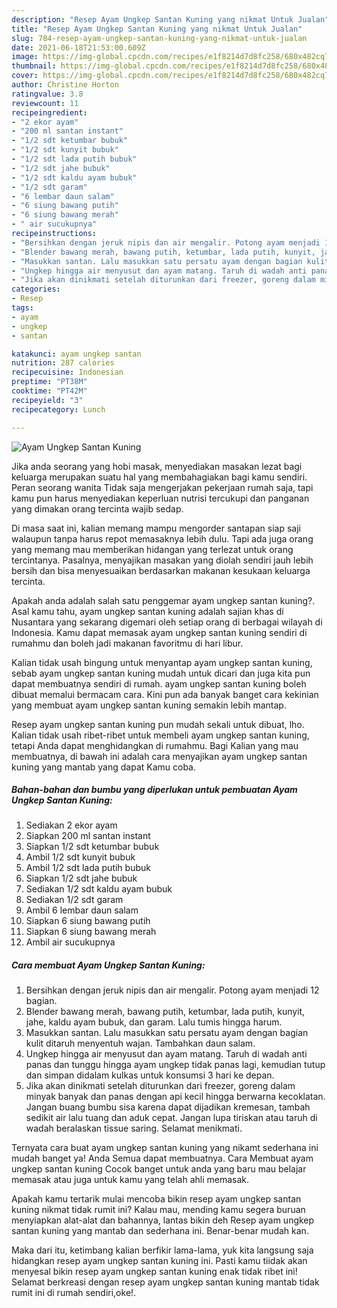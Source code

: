 ```yaml
---
description: "Resep Ayam Ungkep Santan Kuning yang nikmat Untuk Jualan"
title: "Resep Ayam Ungkep Santan Kuning yang nikmat Untuk Jualan"
slug: 784-resep-ayam-ungkep-santan-kuning-yang-nikmat-untuk-jualan
date: 2021-06-18T21:53:00.609Z
image: https://img-global.cpcdn.com/recipes/e1f8214d7d8fc258/680x482cq70/ayam-ungkep-santan-kuning-foto-resep-utama.jpg
thumbnail: https://img-global.cpcdn.com/recipes/e1f8214d7d8fc258/680x482cq70/ayam-ungkep-santan-kuning-foto-resep-utama.jpg
cover: https://img-global.cpcdn.com/recipes/e1f8214d7d8fc258/680x482cq70/ayam-ungkep-santan-kuning-foto-resep-utama.jpg
author: Christine Horton
ratingvalue: 3.8
reviewcount: 11
recipeingredient:
- "2 ekor ayam"
- "200 ml santan instant"
- "1/2 sdt ketumbar bubuk"
- "1/2 sdt kunyit bubuk"
- "1/2 sdt lada putih bubuk"
- "1/2 sdt jahe bubuk"
- "1/2 sdt kaldu ayam bubuk"
- "1/2 sdt garam"
- "6 lembar daun salam"
- "6 siung bawang putih"
- "6 siung bawang merah"
- " air sucukupnya"
recipeinstructions:
- "Bersihkan dengan jeruk nipis dan air mengalir. Potong ayam menjadi 12 bagian."
- "Blender bawang merah, bawang putih, ketumbar, lada putih, kunyit, jahe, kaldu ayam bubuk, dan garam. Lalu tumis hingga harum."
- "Masukkan santan. Lalu masukkan satu persatu ayam dengan bagian kulit ditaruh menyentuh wajan. Tambahkan daun salam."
- "Ungkep hingga air menyusut dan ayam matang. Taruh di wadah anti panas dan tunggu hingga ayam ungkep tidak panas lagi, kemudian tutup dan simpan didalam kulkas untuk konsumsi 3 hari ke depan."
- "Jika akan dinikmati setelah diturunkan dari freezer, goreng dalam minyak banyak dan panas dengan api kecil hingga berwarna kecoklatan. Jangan buang bumbu sisa karena dapat dijadikan kremesan, tambah sedikit air lalu tuang dan aduk cepat. Jangan lupa tiriskan atau taruh di wadah beralaskan tissue saring. Selamat menikmati."
categories:
- Resep
tags:
- ayam
- ungkep
- santan

katakunci: ayam ungkep santan 
nutrition: 287 calories
recipecuisine: Indonesian
preptime: "PT38M"
cooktime: "PT42M"
recipeyield: "3"
recipecategory: Lunch

---
```



![Ayam Ungkep Santan Kuning](https://img-global.cpcdn.com/recipes/e1f8214d7d8fc258/680x482cq70/ayam-ungkep-santan-kuning-foto-resep-utama.jpg)

Jika anda seorang yang hobi masak, menyediakan masakan lezat bagi keluarga merupakan suatu hal yang membahagiakan bagi kamu sendiri. Peran seorang  wanita Tidak saja mengerjakan pekerjaan rumah saja, tapi kamu pun harus menyediakan keperluan nutrisi tercukupi dan panganan yang dimakan orang tercinta wajib sedap.

Di masa  saat ini, kalian memang mampu mengorder santapan siap saji walaupun tanpa harus repot memasaknya lebih dulu. Tapi ada juga orang yang memang mau memberikan hidangan yang terlezat untuk orang tercintanya. Pasalnya, menyajikan masakan yang diolah sendiri jauh lebih bersih dan bisa menyesuaikan berdasarkan makanan kesukaan keluarga tercinta. 



Apakah anda adalah salah satu penggemar ayam ungkep santan kuning?. Asal kamu tahu, ayam ungkep santan kuning adalah sajian khas di Nusantara yang sekarang digemari oleh setiap orang di berbagai wilayah di Indonesia. Kamu dapat memasak ayam ungkep santan kuning sendiri di rumahmu dan boleh jadi makanan favoritmu di hari libur.

Kalian tidak usah bingung untuk menyantap ayam ungkep santan kuning, sebab ayam ungkep santan kuning mudah untuk dicari dan juga kita pun dapat membuatnya sendiri di rumah. ayam ungkep santan kuning boleh dibuat memalui bermacam cara. Kini pun ada banyak banget cara kekinian yang membuat ayam ungkep santan kuning semakin lebih mantap.

Resep ayam ungkep santan kuning pun mudah sekali untuk dibuat, lho. Kalian tidak usah ribet-ribet untuk membeli ayam ungkep santan kuning, tetapi Anda dapat menghidangkan di rumahmu. Bagi Kalian yang mau membuatnya, di bawah ini adalah cara menyajikan ayam ungkep santan kuning yang mantab yang dapat Kamu coba.

<!--inarticleads1-->

##### Bahan-bahan dan bumbu yang diperlukan untuk pembuatan Ayam Ungkep Santan Kuning:

1. Sediakan 2 ekor ayam
1. Siapkan 200 ml santan instant
1. Siapkan 1/2 sdt ketumbar bubuk
1. Ambil 1/2 sdt kunyit bubuk
1. Ambil 1/2 sdt lada putih bubuk
1. Siapkan 1/2 sdt jahe bubuk
1. Sediakan 1/2 sdt kaldu ayam bubuk
1. Sediakan 1/2 sdt garam
1. Ambil 6 lembar daun salam
1. Siapkan 6 siung bawang putih
1. Siapkan 6 siung bawang merah
1. Ambil  air sucukupnya




<!--inarticleads2-->

##### Cara membuat Ayam Ungkep Santan Kuning:

1. Bersihkan dengan jeruk nipis dan air mengalir. Potong ayam menjadi 12 bagian.
1. Blender bawang merah, bawang putih, ketumbar, lada putih, kunyit, jahe, kaldu ayam bubuk, dan garam. Lalu tumis hingga harum.
1. Masukkan santan. Lalu masukkan satu persatu ayam dengan bagian kulit ditaruh menyentuh wajan. Tambahkan daun salam.
1. Ungkep hingga air menyusut dan ayam matang. Taruh di wadah anti panas dan tunggu hingga ayam ungkep tidak panas lagi, kemudian tutup dan simpan didalam kulkas untuk konsumsi 3 hari ke depan.
1. Jika akan dinikmati setelah diturunkan dari freezer, goreng dalam minyak banyak dan panas dengan api kecil hingga berwarna kecoklatan. Jangan buang bumbu sisa karena dapat dijadikan kremesan, tambah sedikit air lalu tuang dan aduk cepat. Jangan lupa tiriskan atau taruh di wadah beralaskan tissue saring. Selamat menikmati.




Ternyata cara buat ayam ungkep santan kuning yang nikamt sederhana ini mudah banget ya! Anda Semua dapat membuatnya. Cara Membuat ayam ungkep santan kuning Cocok banget untuk anda yang baru mau belajar memasak atau juga untuk kamu yang telah ahli memasak.

Apakah kamu tertarik mulai mencoba bikin resep ayam ungkep santan kuning nikmat tidak rumit ini? Kalau mau, mending kamu segera buruan menyiapkan alat-alat dan bahannya, lantas bikin deh Resep ayam ungkep santan kuning yang mantab dan sederhana ini. Benar-benar mudah kan. 

Maka dari itu, ketimbang kalian berfikir lama-lama, yuk kita langsung saja hidangkan resep ayam ungkep santan kuning ini. Pasti kamu tiidak akan menyesal bikin resep ayam ungkep santan kuning enak tidak ribet ini! Selamat berkreasi dengan resep ayam ungkep santan kuning mantab tidak rumit ini di rumah sendiri,oke!.

